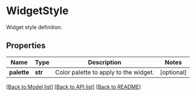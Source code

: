 # WidgetStyle

Widget style definition.

## Properties

| Name        | Type    | Description                           | Notes      |
| ----------- | ------- | ------------------------------------- | ---------- |
| **palette** | **str** | Color palette to apply to the widget. | [optional] |

[[Back to Model list]](README.md#documentation-for-models) [[Back to API list]](README.md#documentation-for-api-endpoints) [[Back to README]](README.md)
